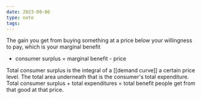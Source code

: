 ```yaml
---
date: 2023-09-06
type: note
tags: 
---
```


The gain you get from buying something at a price below your willingness to pay, which is your marginal benefit
- consumer surplus = marginal benefit - price

Total consumer surplus is the integral of a [[demand curve]] a certain price level. The total area underneath that is the consumer's total expenditure. Total consumer surplus + total expenditures = total benefit people get from that good at that price.